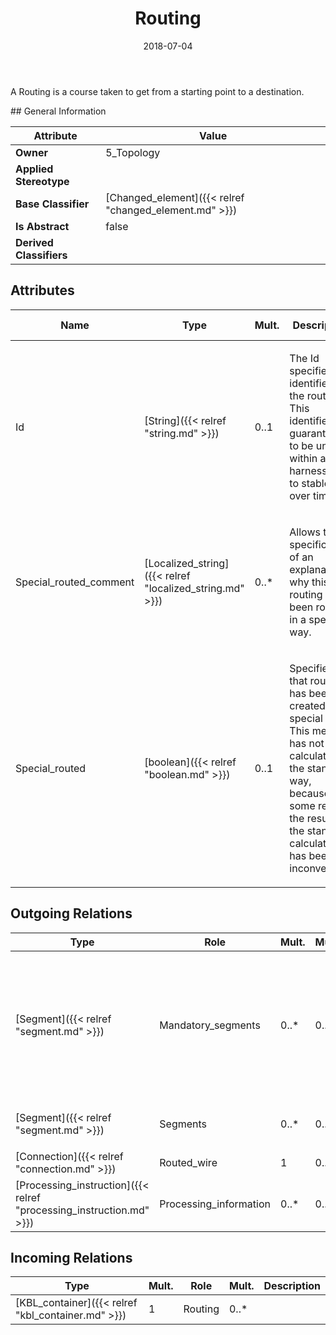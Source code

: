 ﻿---
title: Routing
toc: false
type: specs
date: "2018-07-04"
draft: false
specification: KBL
version: 2.5
documentType: "Recommendation"
elementType: Class
classes:
  - Routing
menu_name: kbl-2.5
---
<p>A Routing is a course taken to get from a starting point to a destination.</p>
## General Information

| Attribute               | Value |
|-------------------------|-------|
| **Owner**               | 5_Topology |
| **Applied Stereotype**  |   |
| **Base Classifier**     | [Changed_element]({{< relref "changed_element.md" >}})<br/>  |
| **Is Abstract**         | false |
| **Derived Classifiers** |   |

## Attributes
|  Name  |  Type  |  Mult.  |  Description  |  Owning Classifier  |
|--------|--------|---------|---------------|--------------|
|Id | [String]({{< relref "string.md" >}}) | 0..1 | <p> The Id specifies the identifier of the routing. This identifier is guaranteed to be unique within a harness and to stable over time.      </p> | [Routing]({{< relref "routing.md" >}}) |
|Special_routed_comment | [Localized_string]({{< relref "localized_string.md" >}}) | 0..* | <p>Allows the specification of an explanation why this routing has been routed in a special way.  </p> | [Routing]({{< relref "routing.md" >}}) |
|Special_routed | [boolean]({{< relref "boolean.md" >}}) | 0..1 | <p> Specifies that routing has been created in a special way. This means it has not been calculated in the standard way, because for some reason the result of the standard calculation has been inconvenient.      </p> | [Routing]({{< relref "routing.md" >}}) |

## Outgoing Relations
|    Type  |   Role   |   Mult.   |   Mult.   |   Description   |
|----------|----------|-----------|-----------|-----------------|
| [Segment]({{< relref "segment.md" >}}) | Mandatory_segments | 0..* | 0..* | <p> References a list of segments that are mandatory to be visited during the routing process. As a consequence the <i>Segments</i> determined by a routing algorithm shall contain these <i>Mandatory_segments.</i>      </p> |
| [Segment]({{< relref "segment.md" >}}) | Segments | 0..* | 0..* | <p> Represents the result of a routing algorithm.      </p> |
| [Connection]({{< relref "connection.md" >}}) | Routed_wire | 1 | 0..* |  |
| [Processing_instruction]({{< relref "processing_instruction.md" >}}) | Processing_information | 0..* | 0..1 |  |
##  Incoming Relations
|    Type  |   Mult.  |   Role    |   Mult.   |   Description  |
|----------|----------|-----------|-----------|----------------|
| [KBL_container]({{< relref "kbl_container.md" >}}) | 1 | Routing | 0..* |  |
